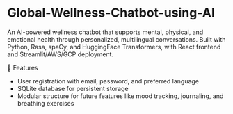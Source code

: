 # Global-Wellness-Chatbot-using-AI
An AI-powered wellness chatbot that supports mental, physical, and emotional health through personalized, multilingual conversations. Built with Python, Rasa, spaCy, and HuggingFace Transformers, with React frontend and Streamlit/AWS/GCP deployment.


🚀 Features
- User registration with email, password, and preferred language
- SQLite database for persistent storage
- Modular structure for future features like mood tracking, journaling, and breathing exercises
